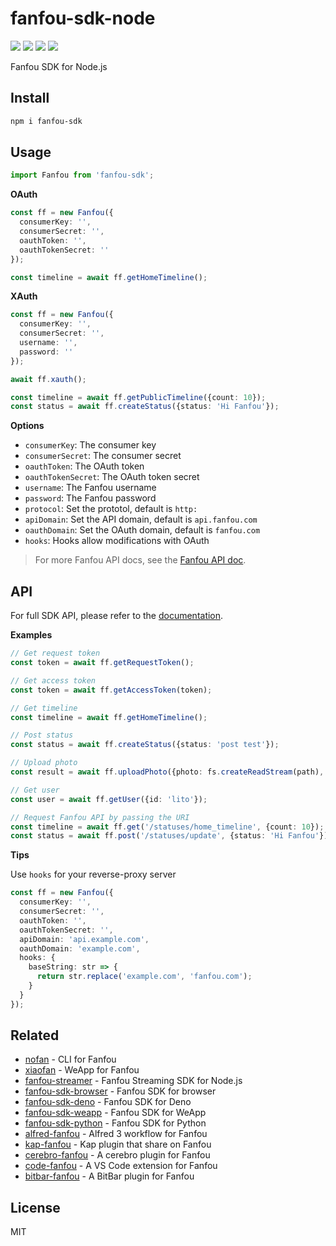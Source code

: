 # fanfou-sdk-node

[![](https://github.com/fanfoujs/fanfou-sdk-node/workflows/Node/badge.svg)](https://github.com/fanfoujs/fanfou-sdk-node/actions)
[![](https://img.shields.io/npm/v/fanfou-sdk.svg)](https://www.npmjs.com/package/fanfou-sdk)
[![](https://img.shields.io/npm/l/fanfou-sdk.svg)](https://github.com/fanfoujs/fanfou-sdk-node/blob/master/LICENSE)
[![](https://img.shields.io/badge/code_style-XO-5ed9c7.svg)](https://github.com/xojs/xo)

Fanfou SDK for Node.js

## Install

```sh
npm i fanfou-sdk
```

## Usage

```ts
import Fanfou from 'fanfou-sdk';
```

**OAuth**

```ts
const ff = new Fanfou({
  consumerKey: '',
  consumerSecret: '',
  oauthToken: '',
  oauthTokenSecret: ''
});

const timeline = await ff.getHomeTimeline();
```

**XAuth**

```ts
const ff = new Fanfou({
  consumerKey: '',
  consumerSecret: '',
  username: '',
  password: ''
});

await ff.xauth();

const timeline = await ff.getPublicTimeline({count: 10});
const status = await ff.createStatus({status: 'Hi Fanfou'});
```

**Options**

- `consumerKey`: The consumer key
- `consumerSecret`: The consumer secret
- `oauthToken`: The OAuth token
- `oauthTokenSecret`: The OAuth token secret
- `username`: The Fanfou username
- `password`: The Fanfou password
- `protocol`: Set the prototol, default is `http:`
- `apiDomain`: Set the API domain, default is `api.fanfou.com`
- `oauthDomain`: Set the OAuth domain, default is `fanfou.com`
- `hooks`: Hooks allow modifications with OAuth

> For more Fanfou API docs, see the [Fanfou API doc](https://github.com/FanfouAPI/FanFouAPIDoc/wiki).

## API

For full SDK API, please refer to the [documentation](https://fanfoujs.github.io/fanfou-sdk-node/modules.html).

**Examples**

```ts
// Get request token
const token = await ff.getRequestToken();

// Get access token
const token = await ff.getAccessToken(token);

// Get timeline
const timeline = await ff.getHomeTimeline();

// Post status
const status = await ff.createStatus({status: 'post test'});

// Upload photo
const result = await ff.uploadPhoto({photo: fs.createReadStream(path), status: 'unicorn'});

// Get user
const user = await ff.getUser({id: 'lito'});

// Request Fanfou API by passing the URI
const timeline = await ff.get('/statuses/home_timeline', {count: 10});
const status = await ff.post('/statuses/update', {status: 'Hi Fanfou'});
```

**Tips**

Use `hooks` for your reverse-proxy server

```ts
const ff = new Fanfou({
  consumerKey: '',
  consumerSecret: '',
  oauthToken: '',
  oauthTokenSecret: '',
  apiDomain: 'api.example.com',
  oauthDomain: 'example.com',
  hooks: {
    baseString: str => {
      return str.replace('example.com', 'fanfou.com');
    }
  }
});
```

## Related

- [nofan](https://github.com/LitoMore/nofan) - CLI for Fanfou
- [xiaofan](https://github.com/fanfoujs/xiaofan-wechat) - WeApp for Fanfou
- [fanfou-streamer](https://github.com/LitoMore/fanfou-streamer) - Fanfou Streaming SDK for Node.js
- [fanfou-sdk-browser](https://github.com/fanfoujs/fanfou-sdk-browser) - Fanfou SDK for browser
- [fanfou-sdk-deno](https://github.com/LitoMore/fanfou-sdk-deno) - Fanfou SDK for Deno
- [fanfou-sdk-weapp](https://github.com/fanfoujs/fanfou-sdk-weapp) - Fanfou SDK for WeApp
- [fanfou-sdk-python](https://github.com/LitoMore/fanfou-sdk-python) - Fanfou SDK for Python
- [alfred-fanfou](https://github.com/LitoMore/alfred-fanfou) - Alfred 3 workflow for Fanfou
- [kap-fanfou](https://github.com/LitoMore/kap-fanfou) - Kap plugin that share on Fanfou
- [cerebro-fanfou](https://github.com/LitoMore/cerebro-fanfou) - A cerebro plugin for Fanfou
- [code-fanfou](https://github.com/LitoMore/code-fanfou) - A VS Code extension for Fanfou
- [bitbar-fanfou](https://github.com/LitoMore/bitbar-fanfou) - A BitBar plugin for Fanfou

## License

MIT

